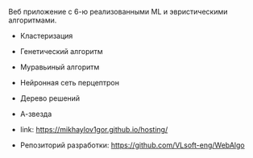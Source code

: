 Веб приложение с 6-ю реализованными ML и эвристическими алгоритмами.
- Кластеризация 
- Генетический алгоритм 
- Муравьиный алгоритм
- Нейронная сеть перцептрон
- Дерево решений
- А-звезда
- link: https://mikhaylov1gor.github.io/hosting/

- Репозиторий разработки: https://github.com/VLsoft-eng/WebAlgo

